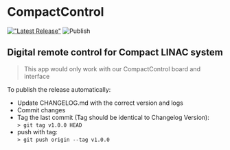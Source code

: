 # CompactControl

[!["Latest Release"](https://img.shields.io/badge/Release-v1.5.5-9cf.svg)](https://github.com/saeeddiscovery/CompactControl/releases/latest)
![Publish](https://github.com/saeeddiscovery/CompactControl/workflows/Publish/badge.svg)

## Digital remote control for Compact LINAC system

> This app would only work with our CompactControl board and interface

To publish the release automatically:
- Update CHANGELOG.md with the correct version and logs
- Commit changes
- Tag the last commit (Tag should be identical to Changelog Version):  
    ```> git tag v1.0.0 HEAD```
- push with tag:   
    ```> git push origin --tag v1.0.0```
